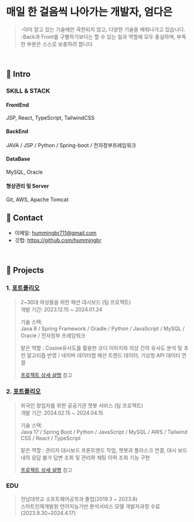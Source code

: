 #  매일 한 걸음씩 나아가는 개발자, 엄다은
> -이미 알고 있는 기술에만 국한되지 않고, 다양한 기술을 배워나가고 있습니다. </br>
> -Back과 Front를 구별하기보다는 할 수 있는 일과 역할에 모두 충실하며, 부족한 부분은 스스로 보충하려 합니다
</br>



## :pushpin: Intro
### SKILL & STACK
>
#### FrontEnd
JSP, React, TypeScript, TailwindCSS

#### BackEnd 
JAVA / JSP / Python / Spring-boot / 전자정부프레임워크 

#### DataBase
MySQL, Oracle

#### 형상관리 및 Server
Git, AWS, Apache Tomcat

## :pushpin: Contact
- 이메일: hummingbr711@gmail.com
- 깃헙: https://github.com/hummingbr

</br>

## :pushpin: Projects
### 1. [포트폴리오](https://github.com/2023-SMHRD-IS-AI1/RepoUp)
>2~30대 여성들을 위한 패션 대시보드 (팀 프로젝트)  
>개발 기간: 2023.12.15 ~ 2024.01.24 
>  
>기술 스택:  
>Java 8 / Spring Framework / Gradle / Python / JavaScript / 
>MySQL / Oracle / 전자정부 프레임워크 
>
>맡은 역할 : Cosine유사도를 활용한 코디 이미지와 의상 간의 유사도 분석 및 추천 알고리즘 반영 / 네이버 데이터랩 패션 트렌드 데이터, 기상청 API 데이터 연결
>
>[프로젝트 상세 설명](https://github.com/2023-SMHRD-IS-AI1/RepoUp/tree/master) 참고

### 2. [포트폴리오](https://github.com/Project-TokTalk/backend)
>외국인 창업자를 위한 공공기관 챗봇 서비스 (팀 프로젝트)  
>개발 기간: 2024.02.15 ~ 2024.04.15
>  
>기술 스택:  
>Java 17 / Spring Boot / Python / JavaScript / 
>MySQL / AWS / Tailwind CSS / React / TypeScript
>
>맡은 역할 : 관리자 대시보드 프론트엔드 작업, 챗봇과 플라스크 연결, 대시 보드 내의 응답 불가 답변 조회 및 관리와 채팅 이력 조회 기능 구현
>
>[프로젝트 상세 설명](https://github.com/Project-TokTalk/backend/blob/main/README.md) 참고
>
### EDU
>전남대학교 소프트웨어공학과 졸업(2019.3 ~ 2023.8) <br>
>스마트인재개발원 언어지능기반 분석서비스 모델 개발자과정 수료(2023.9.30~2024.4.17)
>
